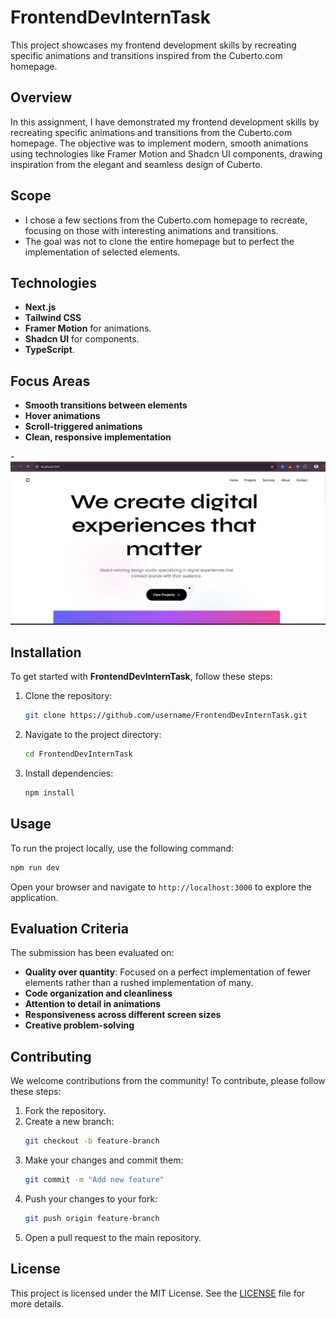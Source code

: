 


# FrontendDevInternTask

 This project showcases my frontend development skills by recreating specific animations and transitions inspired from the Cuberto.com homepage.

## Overview

In this assignment, I have demonstrated my frontend development skills by recreating specific animations and transitions from the Cuberto.com homepage. The objective was to implement modern, smooth animations using technologies like Framer Motion and Shadcn UI components, drawing inspiration from the elegant and seamless design of Cuberto.

## Scope

- I chose a few sections from the Cuberto.com homepage to recreate, focusing on those with interesting animations and transitions.
- The goal was not to clone the entire homepage but to perfect the implementation of selected elements.

## Technologies

- **Next.js**
- **Tailwind CSS**
- **Framer Motion** for animations.
- **Shadcn UI** for components.
- **TypeScript**.

## Focus Areas

- **Smooth transitions between elements**
- **Hover animations**
- **Scroll-triggered animations**
- **Clean, responsive implementation**

-![image](https://github.com/yprasad28/Cuberto-clone-Task/blob/4ed649dd693f7148bfc7bdf27a3305aaa3cd11a9/Screenshot%202025-03-06%20111140.png)

## Installation

To get started with **FrontendDevInternTask**, follow these steps:

1. Clone the repository:
    ```bash
    git clone https://github.com/username/FrontendDevInternTask.git
    ```
2. Navigate to the project directory:
    ```bash
    cd FrontendDevInternTask
    ```
3. Install dependencies:
    ```bash
    npm install
    ```

## Usage

To run the project locally, use the following command:
```bash
npm run dev
```
Open your browser and navigate to `http://localhost:3000` to explore the application.

## Evaluation Criteria

The submission has been evaluated on:

- **Quality over quantity**: Focused on a perfect implementation of fewer elements rather than a rushed implementation of many.
- **Code organization and cleanliness**
- **Attention to detail in animations**
- **Responsiveness across different screen sizes**
- **Creative problem-solving**

## Contributing

We welcome contributions from the community! To contribute, please follow these steps:

1. Fork the repository.
2. Create a new branch:
    ```bash
    git checkout -b feature-branch
    ```
3. Make your changes and commit them:
    ```bash
    git commit -m "Add new feature"
    ```
4. Push your changes to your fork:
    ```bash
    git push origin feature-branch
    ```
5. Open a pull request to the main repository.

## License

This project is licensed under the MIT License. See the [LICENSE](LICENSE) file for more details.

